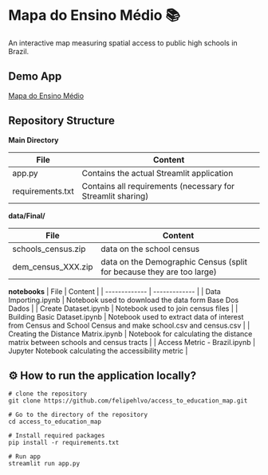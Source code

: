 # Mapa do Ensino Médio 📚
An interactive map measuring spatial access to public high schools in Brazil.

## Demo App

[Mapa do Ensino Médio](https://felipehlvo-access-to-education-map-app-u0pbl8.streamlit.app/)

## Repository Structure

**Main Directory**

| File | Content |
| ------------- | ------------- |
| app.py | Contains the actual Streamlit application |
| requirements.txt | Contains all requirements (necessary for Streamlit sharing) |

**data/Final/**

| File | Content |
| ------------- | ------------- |
|schools_census.zip| data on the school census |
|dem_census_XXX.zip | data on the Demographic Census (split for because they are too large) |

**notebooks**
| File | Content |
| ------------- | ------------- |
| Data Importing.ipynb | Notebook used to download the data form Base Dos Dados |
| Create Dataset.ipynb | Notebook used to join census files |
| Building Basic Dataset.ipynb | Notebook used to extract data of interest from Census and School Census and make school.csv and census.csv |
| Creating the Distance Matrix.ipynb | Notebook for calculating the distance matrix between schools and census tracts |
| Access Metric - Brazil.ipynb | Jupyter Notebook calculating the accessibility metric |


## ⚙️ How to run the application locally?

```
# clone the repository
git clone https://github.com/felipehlvo/access_to_education_map.git

# Go to the directory of the repository
cd access_to_education_map

# Install required packages
pip install -r requirements.txt

# Run app
streamlit run app.py
```
